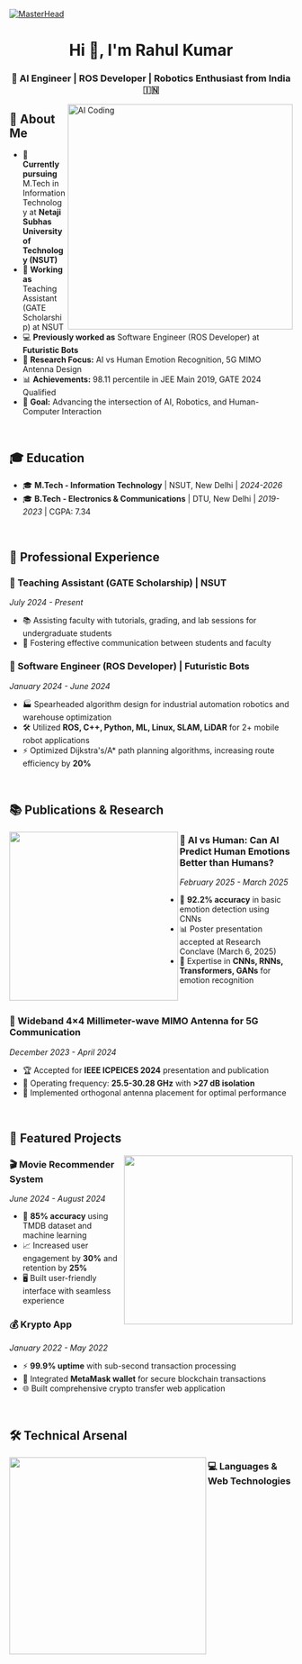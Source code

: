 [![MasterHead](https://miro.medium.com/v2/resize:fit:1400/1*2pDfmw4aoUr4iOELEIcag.gif)](https://github.com/RAHUKKRRANJAN)

<h1 align="center">Hi 👋, I'm Rahul Kumar</h1>
<h3 align="center">🤖 AI Engineer | ROS Developer | Robotics Enthusiast from India 🇮🇳</h3>

<img align="right" alt="AI Coding" width="400" src="https://cdnl.iconscout.com/lottie/premium/thumb/boy-doing-coding-with-the-help-of-ai-robot-10025683-8137287.gif">

## 🚀 About Me

- 🔬 **Currently pursuing** M.Tech in Information Technology at **Netaji Subhas University of Technology (NSUT)**
- 🤖 **Working as** Teaching Assistant (GATE Scholarship) at NSUT
- 💻 **Previously worked as** Software Engineer (ROS Developer) at **Futuristic Bots**
- 🧠 **Research Focus:** AI vs Human Emotion Recognition, 5G MIMO Antenna Design
- 📊 **Achievements:** 98.11 percentile in JEE Main 2019, GATE 2024 Qualified
- 🎯 **Goal:** Advancing the intersection of AI, Robotics, and Human-Computer Interaction

<br>

## 🎓 Education

- 🎓 **M.Tech - Information Technology** | NSUT, New Delhi | *2024-2026*
- 🎓 **B.Tech - Electronics & Communications** | DTU, New Delhi | *2019-2023* | CGPA: 7.34

<br>

## 💼 Professional Experience

### 🔬 Teaching Assistant (GATE Scholarship) | NSUT
*July 2024 - Present*
- 📚 Assisting faculty with tutorials, grading, and lab sessions for undergraduate students
- 🤝 Fostering effective communication between students and faculty

### 🤖 Software Engineer (ROS Developer) | Futuristic Bots  
*January 2024 - June 2024*
- 🏭 Spearheaded algorithm design for industrial automation robotics and warehouse optimization
- 🛠️ Utilized **ROS, C++, Python, ML, Linux, SLAM, LiDAR** for 2+ mobile robot applications
- ⚡ Optimized Dijkstra's/A* path planning algorithms, increasing route efficiency by **20%**

<br>

## 📚 Publications & Research

<img align="left" width="300" src="https://miro.medium.com/1*63sGPbvLLpvlD16hG1bvmA.gif">

### 🧠 AI vs Human: Can AI Predict Human Emotions Better than Humans?
*February 2025 - March 2025*
- 🎯 **92.2% accuracy** in basic emotion detection using CNNs
- 📊 Poster presentation accepted at Research Conclave (March 6, 2025)
- 🧪 Expertise in **CNNs, RNNs, Transformers, GANs** for emotion recognition

<br clear="left"/>

### 📡 Wideband 4×4 Millimeter-wave MIMO Antenna for 5G Communication
*December 2023 - April 2024*
- 🏆 Accepted for **IEEE ICPEICES 2024** presentation and publication
- 📶 Operating frequency: **25.5-30.28 GHz** with **>27 dB isolation**
- 🔧 Implemented orthogonal antenna placement for optimal performance

<br>

## 🚀 Featured Projects

<img align="right" width="300" src="https://scitechdaily.com/images/Machine-Learning-AI-Concept.gif">

### 🎬 Movie Recommender System
*June 2024 - August 2024*
- 🎯 **85% accuracy** using TMDB dataset and machine learning
- 📈 Increased user engagement by **30%** and retention by **25%**
- 🖥️ Built user-friendly interface with seamless experience

### 💰 Krypto App
*January 2022 - May 2022*
- ⚡ **99.9% uptime** with sub-second transaction processing
- 🔐 Integrated **MetaMask wallet** for secure blockchain transactions
- 🌐 Built comprehensive crypto transfer web application

<br clear="right"/>

## 🛠️ Technical Arsenal

<img align="left" width="350" src="https://cdnl.iconscout.com/lottie/premium/thumb/neural-network-9383741-7652963.gif">

### 💻 Languages & Web Technologies

